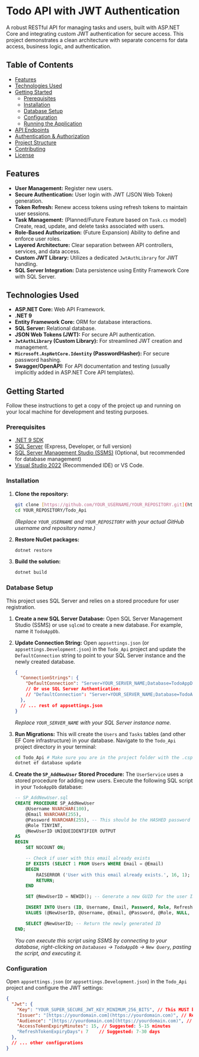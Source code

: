 # Todo API with JWT Authentication

A robust RESTful API for managing tasks and users, built with ASP.NET Core and integrating custom JWT authentication for secure access. This project demonstrates a clean architecture with separate concerns for data access, business logic, and authentication.

## Table of Contents

* [Features](#features)
* [Technologies Used](#technologies-used)
* [Getting Started](#getting-started)
    * [Prerequisites](#prerequisites)
    * [Installation](#installation)
    * [Database Setup](#database-setup)
    * [Configuration](#configuration)
    * [Running the Application](#running-the-application)
* [API Endpoints](#api-endpoints)
* [Authentication & Authorization](#authentication--authorization)
* [Project Structure](#project-structure)
* [Contributing](#contributing)
* [License](#license)

## Features

* **User Management:** Register new users.
* **Secure Authentication:** User login with JWT (JSON Web Token) generation.
* **Token Refresh:** Renew access tokens using refresh tokens to maintain user sessions.
* **Task Management:** (Planned/Future Feature based on `Task.cs` model) Create, read, update, and delete tasks associated with users.
* **Role-Based Authorization:** (Future Expansion) Ability to define and enforce user roles.
* **Layered Architecture:** Clear separation between API controllers, services, and data access.
* **Custom JWT Library:** Utilizes a dedicated `JwtAuthLibrary` for JWT handling.
* **SQL Server Integration:** Data persistence using Entity Framework Core with SQL Server.

## Technologies Used

* **ASP.NET Core:** Web API Framework.
* **.NET 9**
* **Entity Framework Core:** ORM for database interactions.
* **SQL Server:** Relational database.
* **JSON Web Tokens (JWT):** For secure API authentication.
* **`JwtAuthLibrary` (Custom Library):** For streamlined JWT creation and management.
* **`Microsoft.AspNetCore.Identity` (PasswordHasher):** For secure password hashing.
* **Swagger/OpenAPI:** For API documentation and testing (usually implicitly added in ASP.NET Core API templates).

## Getting Started

Follow these instructions to get a copy of the project up and running on your local machine for development and testing purposes.

### Prerequisites

* [.NET 9 SDK](https://dotnet.microsoft.com/download/dotnet/9.0)
* [SQL Server](https://www.microsoft.com/en-us/sql-server/sql-server-downloads) (Express, Developer, or full version)
* [SQL Server Management Studio (SSMS)](https://docs.microsoft.com/en-us/sql/ssms/download-sql-server-management-studio-ssms) (Optional, but recommended for database management)
* [Visual Studio 2022](https://visualstudio.microsoft.com/vs/downloads/) (Recommended IDE) or VS Code.

### Installation

1.  **Clone the repository:**
    ```bash
    git clone [https://github.com/YOUR_USERNAME/YOUR_REPOSITORY.git](https://github.com/YOUR_USERNAME/YOUR_REPOSITORY.git)
    cd YOUR_REPOSITORY/Todo_Api
    ```
    *(Replace `YOUR_USERNAME` and `YOUR_REPOSITORY` with your actual GitHub username and repository name.)*

2.  **Restore NuGet packages:**
    ```bash
    dotnet restore
    ```

3.  **Build the solution:**
    ```bash
    dotnet build
    ```

### Database Setup

This project uses SQL Server and relies on a stored procedure for user registration.

1.  **Create a new SQL Server Database:**
    Open SQL Server Management Studio (SSMS) or use `sqlcmd` to create a new database. For example, name it `TodoAppDb`.

2.  **Update Connection String:**
    Open `appsettings.json` (or `appsettings.Development.json`) in the `Todo_Api` project and update the `DefaultConnection` string to point to your SQL Server instance and the newly created database.

    ```json
    {
      "ConnectionStrings": {
        "DefaultConnection": "Server=YOUR_SERVER_NAME;Database=TodoAppDb;Integrated Security=True;TrustServerCertificate=True;"
        // Or use SQL Server Authentication:
        // "DefaultConnection": "Server=YOUR_SERVER_NAME;Database=TodoAppDb;User ID=YOUR_USER;Password=YOUR_PASSWORD;TrustServerCertificate=True;"
      },
      // ... rest of appsettings.json
    }
    ```
    *Replace `YOUR_SERVER_NAME` with your SQL Server instance name.*

3.  **Run Migrations:**
    This will create the `Users` and `Tasks` tables (and other EF Core infrastructure) in your database.
    Navigate to the `Todo_Api` project directory in your terminal:
    ```bash
    cd Todo_Api # Make sure you are in the project folder with the .csproj file
    dotnet ef database update
    ```

4.  **Create the `SP_AddNewUser` Stored Procedure:**
    The `UserService` uses a stored procedure for adding new users. Execute the following SQL script in your `TodoAppDb` database:

    ```sql
    -- SP_AddNewUser.sql
    CREATE PROCEDURE SP_AddNewUser
        @Username NVARCHAR(100),
        @Email NVARCHAR(255),
        @Password NVARCHAR(255), -- This should be the HASHED password
        @Role TINYINT,
        @NewUserID UNIQUEIDENTIFIER OUTPUT
    AS
    BEGIN
        SET NOCOUNT ON;

        -- Check if user with this email already exists
        IF EXISTS (SELECT 1 FROM Users WHERE Email = @Email)
        BEGIN
            RAISERROR ('User with this email already exists.', 16, 1);
            RETURN;
        END

        SET @NewUserID = NEWID(); -- Generate a new GUID for the user ID

        INSERT INTO Users (ID, Username, Email, Password, Role, RefreshToken, RefreshTokenExpiry)
        VALUES (@NewUserID, @Username, @Email, @Password, @Role, NULL, GETDATE()); -- RefreshToken and Expiry are NULL initially

        SELECT @NewUserID; -- Return the newly generated ID
    END;
    ```
    *You can execute this script using SSMS by connecting to your database, right-clicking on `Databases` -> `TodoAppDb` -> `New Query`, pasting the script, and executing it.*

### Configuration

Open `appsettings.json` (or `appsettings.Development.json`) in the `Todo_Api` project and configure the JWT settings:

```json
{
  "Jwt": {
    "Key": "YOUR_SUPER_SECURE_JWT_KEY_MINIMUM_256_BITS", // This MUST be a strong, random key (e.g., 32+ characters)
    "Issuer": "[https://yourdomain.com](https://yourdomain.com)", // Replace with your API's domain or a suitable identifier
    "Audience": "[https://yourdomain.com](https://yourdomain.com)", // Replace with your API's domain or a suitable identifier
    "AccessTokenExpiryMinutes": 15, // Suggested: 5-15 minutes
    "RefreshTokenExpiryDays": 7    // Suggested: 7-30 days
  },
  // ... other configurations
}
